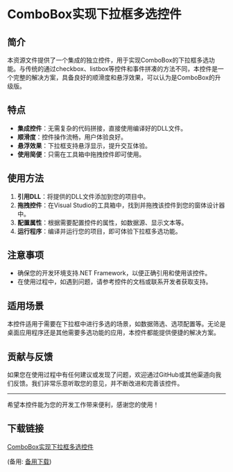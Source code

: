 # ComboBox实现下拉框多选控件

## 简介
本资源文件提供了一个集成的独立控件，用于实现ComboBox的下拉框多选功能。与传统的通过checkbox、listbox等控件和事件拼凑的方法不同，本控件是一个完整的解决方案，具备良好的顺滑度和悬浮效果，可以认为是ComboBox的升级版。

## 特点
- **集成控件**：无需复杂的代码拼接，直接使用编译好的DLL文件。
- **顺滑度**：控件操作流畅，用户体验良好。
- **悬浮效果**：下拉框支持悬浮显示，提升交互体验。
- **使用简便**：只需在工具箱中拖拽控件即可使用。

## 使用方法
1. **引用DLL**：将提供的DLL文件添加到您的项目中。
2. **拖拽控件**：在Visual Studio的工具箱中，找到并拖拽该控件到您的窗体设计器中。
3. **配置属性**：根据需要配置控件的属性，如数据源、显示文本等。
4. **运行程序**：编译并运行您的项目，即可体验下拉框多选功能。

## 注意事项
- 确保您的开发环境支持.NET Framework，以便正确引用和使用该控件。
- 在使用过程中，如遇到问题，请参考控件的文档或联系开发者获取支持。

## 适用场景
本控件适用于需要在下拉框中进行多选的场景，如数据筛选、选项配置等。无论是桌面应用程序还是其他需要多选功能的应用，本控件都能提供便捷的解决方案。

## 贡献与反馈
如果您在使用过程中有任何建议或发现了问题，欢迎通过GitHub或其他渠道向我们反馈。我们非常乐意听取您的意见，并不断改进和完善该控件。

---

希望本控件能为您的开发工作带来便利，感谢您的使用！

## 下载链接
[ComboBox实现下拉框多选控件](https://pan.quark.cn/s/81531c44c456) 

(备用: [备用下载](https://pan.baidu.com/s/1U4KAkt9P5l0ttTirUWjL4A?pwd=1234))
